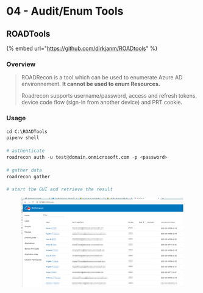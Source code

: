 # 04 - Audit/Enum Tools

## ROADTools

{% embed url="https://github.com/dirkjanm/ROADtools" %}

### Overview

> ROADRecon is a tool which can be used to enumerate Azure AD environnement. **It cannot be used to enum Resources.**
>
> Roadrecon supports username/password, access and refresh tokens, device code flow (sign-in from another device) and PRT cookie.

### Usage

```python
cd C:\ROADTools
pipenv shell

# authenticate 
roadrecon auth -u test@domain.onmicrosoft.com -p <password>

# gather data
roadrecon gather

# start the GUI and retrieve the result
```

<figure><img src="../../../../.gitbook/assets/image.png" alt=""><figcaption></figcaption></figure>



